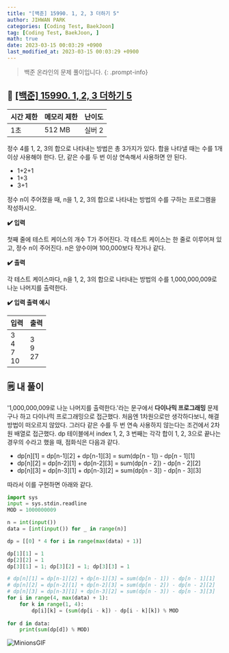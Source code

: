 ```yaml
---
title: "[백준] 15990. 1, 2, 3 더하기 5"
author: JIHWAN PARK
categories: [Coding Test, BaekJoon]
tag: [Coding Test, BaekJoon, ]
math: true
date: 2023-03-15 00:03:29 +0900
last_modified_at: 2023-03-15 00:03:29 +0900
---
```

> 백준 온라인의 문제 풀이입니다.
{: .prompt-info}

## 📖 <a href='https://www.acmicpc.net/problem/15990' target='_blank'>[백준] 15990. 1, 2, 3 더하기 5</a>

|시간 제한|메모리 제한|난이도|
|---|---|---|
|1초|512 MB|실버 2|

정수 4를 1, 2, 3의 합으로 나타내는 방법은 총 3가지가 있다. 합을 나타낼 때는 수를 1개 이상 사용해야 한다. 단, 같은 수를 두 번 이상 연속해서 사용하면 안 된다.
- 1+2+1
- 1+3
- 3+1

정수 n이 주어졌을 때, n을 1, 2, 3의 합으로 나타내는 방법의 수를 구하는 프로그램을 작성하시오.

**✔️ 입력**

첫째 줄에 테스트 케이스의 개수 T가 주어진다. 각 테스트 케이스는 한 줄로 이루어져 있고, 정수 n이 주어진다. n은 양수이며 100,000보다 작거나 같다.

**✔️ 출력**

각 테스트 케이스마다, n을 1, 2, 3의 합으로 나타내는 방법의 수를 1,000,000,009로 나눈 나머지를 출력한다.

**✔️ 입력 출력 예시**

|입력|출력|
|---|---|
|3<br>4<br>7<br>10|3<br>9<br>27|

## 🗒️ 내 풀이
'1,000,000,009로 나눈 나머지를 출력한다.'라는 문구에서 **다이나믹 프로그래밍** 문제구나 하고 다이나믹 프로그래밍으로 접근했다. 처음엔 1차원으로만 생각하다보니, 해결 방법이 떠오르지 않았다. 그러다 같은 수를 두 번 연속 사용하지 않는다는 조건에서 2차원 배열로 접근했다. dp 테이블에서 index 1, 2, 3 번째는 각각 합이 1, 2, 3으로 끝나는 경우의 수라고 했을 때, 점화식은 다음과 같다.

- dp[n][1] = dp[n-1][2] + dp[n-1][3] = sum(dp[n - 1]) - dp[n - 1][1]
- dp[n][2] = dp[n-2][1] + dp[n-2][3] = sum(dp[n - 2]) - dp[n - 2][2]
- dp[n][3] = dp[n-3][1] + dp[n-3][2] = sum(dp[n - 3]) - dp[n - 3][3]

따라서 이를 구현하면 아래와 같다.


```python
import sys
input = sys.stdin.readline
MOD = 1000000009

n = int(input())
data = [int(input()) for _ in range(n)]

dp = [[0] * 4 for i in range(max(data) + 1)]

dp[1][1] = 1
dp[2][2] = 1
dp[3][1] = 1; dp[3][2] = 1; dp[3][3] = 1

# dp[n][1] = dp[n-1][2] + dp[n-1][3] = sum(dp[n - 1]) - dp[n - 1][1]
# dp[n][2] = dp[n-2][1] + dp[n-2][3] = sum(dp[n - 2]) - dp[n - 2][2]
# dp[n][3] = dp[n-3][1] + dp[n-3][2] = sum(dp[n - 3]) - dp[n - 3][3]
for i in range(4, max(data) + 1):
    for k in range(1, 4):
        dp[i][k] = (sum(dp[i - k]) - dp[i - k][k]) % MOD
        
for d in data:
    print(sum(dp[d]) % MOD)
```

![MinionsGIF](https://user-images.githubusercontent.com/76936390/225056853-6fd6c6e9-f78e-43c6-aea7-87f4da04a8f4.gif)

